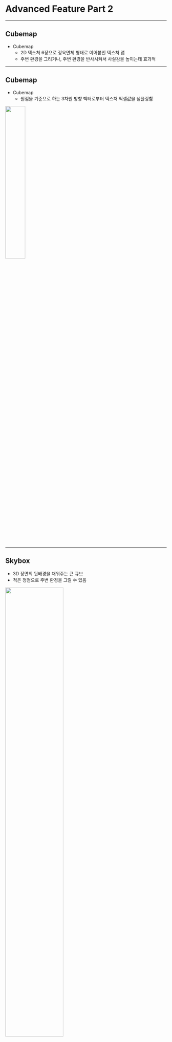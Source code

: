 # Advanced Feature Part 2

---

## Cubemap

- Cubemap
  - 2D 텍스처 6장으로 정육면체 형태로 이어붙인 텍스처 맵
  - 주변 환경을 그리거나, 주변 환경을 반사시켜서 사실감을 높이는데 효과적

---

## Cubemap

- Cubemap
  - 원점을 기준으로 하는 3차원 방향 벡터로부터 텍스처 픽셀값을 샘플링함

<div>
<img src="/opengl_course/note/images/12_cubemap_sampling.png" width="35%" />
</div>

---

## Skybox

- 3D 장면의 뒷배경을 채워주는 큰 큐브
- 적은 정점으로 주변 환경을 그릴 수 있음

<div>
<img src="/opengl_course/note/images/12_cubemap_skybox_example.png" width="60%" />
</div>

---

## Skybox

- 예제 다운로드
  - [learnopengl.com/img/textures/skybox.zip](https://learnopengl.com/img/textures/skybox.zip)
  - 압축을 풀어서 `image/skybox` 디렉토리에 저장

<div>
<img src="/opengl_course/note/images/12_cubemap_skybox_developed.png" width="55%" />
</div>

---

## Cubemap Creation

- `src/texture.h`에 큐브 텍스처를 위한 `CubeTexture` 클래스 선언 추가

```cpp
CLASS_PTR(CubeTexture)
class CubeTexture {
public:
  static CubeTextureUPtr CreateFromImages(
    const std::vector<Image*> images);
  ~CubeTexture();

  const uint32_t Get() const { return m_texture; }
  void Bind() const;
private:
  CubeTexture() {}
  bool InitFromImages(const std::vector<Image*> images);
  uint32_t m_texture { 0 };
};
```

---

## Cubemap Creation

- `src/texture.cpp`에 `CubeTexture` 클래스의 멤버 메소드 구현 추가

```cpp

CubeTextureUPtr CubeTexture::CreateFromImages(const std::vector<Image*> images) {
  auto texture = CubeTextureUPtr(new CubeTexture());
  if (!texture->InitFromImages(images))
    return nullptr;
  return std::move(texture);
}

CubeTexture::~CubeTexture() {
  if (m_texture) {
    glDeleteTextures(1, &m_texture);
  }
}

void CubeTexture::Bind() const {
  glBindTexture(GL_TEXTURE_CUBE_MAP, m_texture);    
}

bool CubeTexture::InitFromImages(const std::vector<Image*> images) {
  glGenTextures(1, &m_texture);
  Bind();

  glTexParameteri(GL_TEXTURE_CUBE_MAP, GL_TEXTURE_MIN_FILTER, GL_LINEAR);
  glTexParameteri(GL_TEXTURE_CUBE_MAP, GL_TEXTURE_MAG_FILTER, GL_LINEAR);
  glTexParameteri(GL_TEXTURE_CUBE_MAP, GL_TEXTURE_WRAP_S, GL_CLAMP_TO_EDGE);
  glTexParameteri(GL_TEXTURE_CUBE_MAP, GL_TEXTURE_WRAP_T, GL_CLAMP_TO_EDGE);
  glTexParameteri(GL_TEXTURE_CUBE_MAP, GL_TEXTURE_WRAP_R, GL_CLAMP_TO_EDGE);

  for (uint32_t i = 0; i < (uint32_t)images.size(); i++) {
    auto image = images[i];
    GLenum format = GL_RGBA;
    switch (image->GetChannelCount()) {
        default: break;
        case 1: format = GL_RED; break;
        case 2: format = GL_RG; break;
        case 3: format = GL_RGB; break;
    }

    glTexImage2D(GL_TEXTURE_CUBE_MAP_POSITIVE_X + i, 0, GL_RGB,
      image->GetWidth(), image->GetHeight(), 0,
      format, GL_UNSIGNED_BYTE,
      image->GetData());
  }

  return true;
}
```

---

## OpenGL Remarks

- `GL_TEXTURE_2D`가 아닌 `GL_TEXTURE_CUBE_MAP` 사용
- wrapping 옵션에 `GL_TEXTURE_WRAP_R` 까지 설정
- `glTexImage2D()`를 호출할 때 `GL_TEXTURE_CUBE_MAP_POSITIVE_X` 등
  6면의 이미지를 텍스처 메모리에 복사

---

## Cubemap Loading

- `src/image.h`, `src/image.cpp` 수정
  - 이미지 수직 플리핑을 파라미터로 조정할 수 있도록 함

```cpp
class Image {
  static ImageUPtr Load(const std::string& filepath, bool flipVertical = true);
  // ...
  bool LoadWithStb(const std::string& filepath, bool flipVertical);
  // ...
};
```

```cpp [1, 3, 5-6]
ImageUPtr Image::Load(const std::string& filepath, bool flipVertical) {
  auto image = ImageUPtr(new Image());
  if (!image->LoadWithStb(filepath, flipVertical))
// ...
bool Image::LoadWithStb(const std::string& filepath, bool flipVertical) {
    stbi_set_flip_vertically_on_load(flipVertical);
```

---

## Skybox Program

- Skybox를 그리기 위한 쉐이더 작성
  - `shader/skybox.vs`

```glsl
#version 330 core

layout (location = 0) in vec3 aPos;
out vec3 texCoord;

uniform mat4 transform;

void main() {
  texCoord = aPos;
  gl_Position = transform * vec4(aPos, 1.0);
}
```

---

## Skybox Program

- Skybox를 그리기 위한 쉐이더 작성
  - `shader/skybox.fs`

```glsl
#version 330 core
out vec4 fragColor;
in vec3 texCoord;

uniform samplerCube skybox;

void main() {
    fragColor = texture(skybox, texCoord);
}
```

---

## Skybox Draw

- `Context` 클래스에 Skybox 텍스처와 Skybox 프로그램을 위한
  멤버 추가

```cpp
  // cubemap
  CubeTextureUPtr m_cubeTexture;
  ProgramUPtr m_skyboxProgram;
```

---

## Skybox Draw

- `Context::Init()`에서 프로그램 및 텍스처 로딩

```cpp
  auto cubeRight = Image::Load("./image/skybox/right.jpg", false);
  auto cubeLeft = Image::Load("./image/skybox/left.jpg", false);
  auto cubeTop = Image::Load("./image/skybox/top.jpg", false);
  auto cubeBottom = Image::Load("./image/skybox/bottom.jpg", false);
  auto cubeFront = Image::Load("./image/skybox/front.jpg", false);
  auto cubeBack = Image::Load("./image/skybox/back.jpg", false);
  m_cubeTexture = CubeTexture::CreateFromImages({
    cubeRight.get(),
    cubeLeft.get(),
    cubeTop.get(),
    cubeBottom.get(),
    cubeFront.get(),
    cubeBack.get(),
  });
  m_skyboxProgram = Program::Create("./shader/skybox.vs", "./shader/skybox.fs");
```

---

## Skybox Draw

- `Context::Render()`에서 기본 큐브를 이용하여 렌더링

```cpp [2, 8-15]
  auto projection = glm::perspective(glm::radians(45.0f),
    (float)m_width / (float)m_height, 0.01f, 100.0f);
  auto view = glm::lookAt(
    m_cameraPos,
    m_cameraPos + m_cameraFront,
    m_cameraUp);

  auto skyboxModelTransform =
      glm::translate(glm::mat4(1.0), m_cameraPos) *
      glm::scale(glm::mat4(1.0), glm::vec3(50.0f));
  m_skyboxProgram->Use();
  m_cubeTexture->Bind();
  m_skyboxProgram->SetUniform("skybox", 0);
  m_skyboxProgram->SetUniform("transform", projection * view * skyboxModelTransform);
  m_box->Draw(m_skyboxProgram.get());
```

---

## Skybox

- 빌드 및 실행 결과

<div>
<img src="/opengl_course/note/images/12_cubemap_skybox_result.png" width="75%" />
</div>

---

## Environment Mapping

- 주변을 감싸고 있는 환경을 렌더링하고자 하는 오브젝트에 적용하는 방식
  - 주변 환경이 물체에 반사되거나
  - 주변 환경이 물체에 굴절되서 보이는 경우

---

## Environment Mapping

- 반사
  - 시선 벡터와 물체의 법선 벡터를 이용하여 반사 벡터를 계산
  - 벡터 방향으로부터 큐브맵 텍스처의 픽셀값을 가져옴

<div>
<img src="/opengl_course/note/images/12_cubemap_environment_map_reflection_explain.png" width="35%" />
</div>

---

## Environment Mapping

- `shader/env_map.vs` 추가

```glsl
#version 330 core
layout (location = 0) in vec3 aPos;
layout (location = 1) in vec3 aNormal;

out vec3 normal;
out vec3 position;

uniform mat4 model;
uniform mat4 view;
uniform mat4 projection;

void main() {
    normal = mat3(transpose(inverse(model))) * aNormal;
    position = vec3(model * vec4(aPos, 1.0));
    gl_Position = projection * view * vec4(position, 1.0);
}
```

---

## Environment Mapping

- `shader/env_map.fs` 추가

```glsl
#version 330 core

out vec4 fragColor;

in vec3 normal;
in vec3 position;

uniform vec3 cameraPos;
uniform samplerCube skybox;

void main() {
    vec3 I = normalize(position - cameraPos);
    vec3 R = reflect(I, normalize(normal));
    fragColor = vec4(texture(skybox, R).rgb, 1.0);
}
```

---

## Environment Mapping

- `Context` 클래스에 프로그램을 위한 멤버 추가

```cpp [4]
    // cubemap
    CubeTextureUPtr m_cubeTexture;
    ProgramUPtr m_skyboxProgram;
    ProgramUPtr m_envMapProgram;
```

---

## Environment Mapping

- `Context::Init()` 에서 프로그램 로드

```cpp [3-4]
  m_skyboxProgram = Program::Create(
    "./shader/skybox.vs", "./shader/skybox.fs");
  m_envMapProgram = Program::Create(
    "./shader/env_map.vs", "./shader/env_map.fs");
```

---

## Environment Mapping

- `Context::Render()` 에서 `m_envMapProgram`을
  이용하여 박스 그리기

```cpp
  modelTransform =
    glm::translate(glm::mat4(1.0f), glm::vec3(1.0f, 0.75f, -2.0f)) *
    glm::rotate(glm::mat4(1.0f), glm::radians(40.0f), glm::vec3(0.0f, 1.0f, 0.0f)) *
    glm::scale(glm::mat4(1.0f), glm::vec3(1.5f, 1.5f, 1.5f));
  m_envMapProgram->Use();
  m_envMapProgram->SetUniform("model", modelTransform);
  m_envMapProgram->SetUniform("view", view);
  m_envMapProgram->SetUniform("projection", projection);
  m_envMapProgram->SetUniform("cameraPos", m_cameraPos);
  m_cubeTexture->Bind();
  m_envMapProgram->SetUniform("skybox", 0);
  m_box->Draw(m_envMapProgram.get());
```

---

## Environment Mapping

- 빌드 및 실행 결과

<div>
<img src="/opengl_course/note/images/12_cubemap_environment_map_reflection_result.png" width="75%" />
</div>

---

## Environment Mapping

- 보통 단독으로 사용하지는 않고 일반 쉐이더 (phong, PBS 등)에 섞어서 사용
- cube map에서만 색상을 가져오므로 근처의 오브젝트가 비치지 않아서 비현실성이
  있음

---

## Environment Mapping

- Reflection(반사) 외에도 Refraction(굴절)로도 구현 가능
  - 굴절률 수치를 바탕으로 굴절각 계산
  - glsl에서 제공하는 `refract()` 함수를 사용하여 굴절된 벡터 계산

<div>
<img src="/opengl_course/note/images/12_cubemap_environment_map_refraction_explain.png" width="35%" />
</div>

---

## Environment Mapping

- Dynamic environment map
  - 고정된 이미지를 로딩하는 형태가 아닌, 매 프레임마다 변하는 환경 맵
  - Framebuffer를 이용하여 매 프레임 cube map의 각 면을 렌더링
  - 결국 6번의 렌더링이 사전에 이루어져야 하므로 성능에 영향을 미침

---

## Advanced Data

- VBO, IBO의 데이터를 관리하는 방법
  - 지금까지 사용했던 VBO에 데이터 관리: `glBufferData()`
  - `glBufferData()`에 메모리 포인터 인자에 `nullptr`을
    넘겨주면, 메모리 할당만 하고 복사는 일어나지 않음

---

## Advanced Data

- OpenGL에서 제공하는 버퍼 데이터 업데이트 방법
  - 일부 복사: `glBufferSubData()`
  - 직접 억세스: `glMapBuffer()` / `glUnmapBuffer()`
  - 버퍼에서 버퍼로 복사하기: `glCopyBufferSubData()`

---

## Advanced Data

- `glBufferSubData(target, offset, size, ptr)`
  - `target`에 바인딩된 버퍼에 `offset`부터 `size`
    만큼의 공간에 `ptr`부터 `size` 만큼의 데이터를 복사

```cpp
// Range: [24, 24 + sizeof(data)]
glBufferSubData(GL_ARRAY_BUFFER, 24, sizeof(data), &data);
```

---

## Advanced Data

- `glMapBuffer(target, usage)`
  - `target`에 바인딩된 버퍼에 `usage` 목적으로 접근 가능한
    데이터 포인터를 가져옴
- `glUnmapBuffer(target)`
  - 포인터를 통한 버퍼 접근 종료

---

## Advanced Data

```cpp
float data[] = {
  0.5f, 1.0f, -0.35f
  [...]
};
glBindBuffer(GL_ARRAY_BUFFER, buffer);
// get pointer
void *ptr = glMapBuffer(GL_ARRAY_BUFFER, GL_WRITE_ONLY);
// now copy data into memory
memcpy(ptr, data, sizeof(data));
// make sure to tell OpenGL we’re done with the pointer
glUnmapBuffer(GL_ARRAY_BUFFER);
```

---

## Advanced Data

- `glCopyBufferSubData(rtarget, wtarget, roffset, woffset, size)`
  - `rtarget`에 바인딩된 버퍼의 `roffset`부터 `size` 만큼의 데이터를
    `wtarget`에 바인딩된 버퍼의 `wtarget`부터 `size` 만큼의 공간에
    복사

```cpp
glBindBuffer(GL_COPY_READ_BUFFER, vbo1);
glBindBuffer(GL_COPY_WRITE_BUFFER, vbo2);
glCopyBufferSubData(GL_COPY_READ_BUFFER, GL_COPY_WRITE_BUFFER,
  0, 0, 8 * sizeof(float));
```

---

## Advanced Data

- Additional note
  - `glTexSubImage2D()`
    - 이미 GPU 메모리가 할당된 2D texture에 새로운 CPU 이미지 데이터를
      업데이트하고 싶을때 사용하는 함수

```cpp
glBindBuffer(GL_TEXTURE_2D, texture);
glTexSubImage2D(GL_TEXTURE_2D, level,
  xoffset, yoffset, width, height,
  GL_RGBA, GL_UNSIGNED_BYTE, imageptr);
```

---

## Advanced GLSL

- Built-in variable
  - shader 내에서 사용할 수 있는 미리 선언된 변수
  - vertex shader의 gl_Position은 built-in output variable
  - 그 외의 built-in variable을 알아보자

---

## GLSL Built-in variable

- `gl_PointSize`
  - `GL_POINTS`를 이용하여 점을 그리고자 할 경우
    vertex shader에서 설정할 수 있는 점의 크기값
  - `glEnable(GL_PROGRAM_POINT_SIZE);` 으로 활성화 한 뒤
    사용 가능

```glsl
void main() {
  gl_Position = projection * view * model * vec4(aPos, 1.0);
  gl_PointSize = gl_Position.z;
}
```

---

## GLSL Built-in variable

- `gl_VertexID`
  - 현재 vertex shader에서 처리 중인 정점의 인덱스
- `gl_FragCoord`
  - fragment shader에서 사용할 수 있는 현재 픽셀의 화면상 위치값

---

## GLSL Built-in variable

```glsl
void main() {
  if(gl_FragCoord.x < 400)
    FragColor = vec4(1.0, 0.0, 0.0, 1.0);
  else
    FragColor = vec4(0.0, 1.0, 0.0, 1.0);
}
```

<div>
<img src="/opengl_course/note/images/12_glsl_fragcoord.png" width="40%" />
</div>

---

## GLSL Built-in variable

- `gl_FrontFacing`
  - fragment shader에서 사용할 수 있음
  - 현재 픽셀이 앞면인지 혹은 뒷면인지를 알 수 있는 bool 값
  - 앞면 / 뒷면에 따라 다른 재질을 입히거나 할 때 유용

---

## GLSL Built-in variable

```glsl
#version 330 core
out vec4 FragColor;

in vec2 TexCoords;

uniform sampler2D frontTexture;
uniform sampler2D backTexture;

void main() {
  if(gl_FrontFacing)
    FragColor = texture(frontTexture, TexCoords);
  else
    FragColor = texture(backTexture, TexCoords);
}
```

---

## GLSL Built-in variable

<div>
<img src="/opengl_course/note/images/12_glsl_frontfacing.png" width="50%" />
</div>

---

## GLSL Built-in variable

- `gl_FragDepth`
  - fragment shader에서 픽셀의 깊이값을 직접 설정할 수 있게 해주는 변수
  - `gl_FragCoord`는 read-only
    - 기본: `gl_FragDepth = gl_FragCoord.z;`
  - 이 값을 사용하기 시작하면 early depth test가 비활성화 된다는 단점이 있음

---

## Advanced GLSL

- Interface block
  - vertex shader와 fragment shader 간의 link가 제대로 되려면
    둘 사이의 in/out 변수 연결이 제대로 이루어져야함
  - 이를 관리 하기 위한 `struct` 비슷한 변수 그룹
  - 구조체와 마찬가지로 `.` 연산자를 이용하여 변수 접근

```glsl
out VS_OUT {
  vec2 TexCoords;
} vs_out;
```

---

## Interface Block

```glsl [8-10, 14]
#version 330 core
layout (location = 0) in vec3 aPos;
layout (location = 1) in vec2 aTexCoords;

uniform mat4 model;
uniform mat4 view;
uniform mat4 projection;
out VS_OUT {
  vec2 TexCoords;
} vs_out;

void main() {
  gl_Position = projection * view * model * vec4(aPos, 1.0);
  vs_out.TexCoords = aTexCoords;
}
```

---

## Interface Block

- 블록 이름 `VS_OUT`은 동일해야 되지만 변수명은 달라도 상관 없음

```glsl [5-7, 11]
#version 330 core

out vec4 FragColor;

in VS_OUT {
  vec2 TexCoords;
} fs_in;
uniform sampler2D texture;

void main() {
  FragColor = texture(texture, fs_in.TexCoords);
}
```

---

## Advanced GLSL

- Uniform buffer object (UBO)
  - 여러 shader program들이 같은 uniform variable을 사용하는 경우가 많음
    - `model`, `view`, `projection` 등의 transform 등
  - 다른 program을 사용할때마다 uniform 변수를 새로 설정해주는 번거로움이 있음
  - UBO를 사용하면 모든 shader들이 같이 사용할 수 있는 global uniform
    설정 가능

---

## Uniform Buffer Object

- UBO 생성 방법
  - VBO, IBO와 마찬가지로 `glGenBuffers()` 함수로 생성
  - `GL_UNIFORM_BUFFER`를 타겟으로 바인딩
  - `glBufferData()`, `glBufferSubData()` 등으로 데이터 복사

---

## Uniform Buffer Object

```glsl
#version 330 core

layout (location = 0) in vec3 aPos;

layout (std140) uniform Matrices {
  mat4 projection;
  mat4 view;
};

uniform mat4 model;

void main() {
  gl_Position = projection * view * model * vec4(aPos, 1.0);
}
```

---

## Uniform Buffer Object

- `layout (std140)`
  - 메모리 레이아웃 설정
  - 기본 레이아웃의 경우 최적화가 이루어짐
    - GPU 메모리의 접근 효율성을 위해 4/16바이트 단위로 정렬됨
  - `std140` 메모리 레이아웃의 경우 메모리 공간은 다소 많이
    사용하지만 예측가능한 레이아웃 제공

---

## Uniform Buffer Object

| **타입**     |  **레이아웃 규칙**  |
|----------|----------------|
| 스칼라값  |    4 byte      |
| vecN     |    16 byte     |
| 스칼라값 / vecN 의 배열 | 16 * (배열 개수) byte |
| matN     | 16 * N byte |
| 구조체    | 16 byte 크기로 정렬 |

---

## Uniform Buffer Object

```glsl
layout (std140) uniform ExampleBlock {
                   // base alignment // aligned offset
  float value;     // 4              // 0
  vec3 vector;     // 16             // 16 (multiple of 16: 4->16)
  mat4 matrix;     // 16             // 32 (column 0)
                   // 16             // 48 (column 1)
                   // 16             // 64 (column 2)
                   // 16             // 80 (column 3)
  float values[3]; // 16             // 96 (values[0])
                   // 16             // 112 (values[1])
                   // 16             // 128 (values[2])
  bool boolean;    // 4              // 144
  int integer;     // 4              // 148
};
```

---

## Uniform Buffer Object

- UBO 사용하기
  - 데이터 입력

```glsl
unsigned int uboExampleBlock;
glGenBuffers(1, &uboExampleBlock);
glBindBuffer(GL_UNIFORM_BUFFER, uboExampleBlock);
glBufferData(GL_UNIFORM_BUFFER, 152, NULL, GL_STATIC_DRAW); // 152 bytes
glBindBuffer(GL_UNIFORM_BUFFER, 0);
```

---

## Uniform Buffer Object

- UBO 사용하기
  - `programId`가 가진 `Lights` 유니폼 블럭이
    2번 UBO를 가져다 쓰도록 바인딩
  - `uboExampleBlock`을 2번 UBO로 바인딩

```cpp
auto lightIndex = glGetUniformBlockIndex(programId, "Lights");
glUniformBlockBinding(programId, lightIndex, 2);
glBindBufferBase(GL_UNIFORM_BUFFER, 2, uboExampleBlock);
```

---

## Geometry Shader

- Vertex shader와 Fragment shader 사이에 추가할 수 있는 shader
- 하나의 primitive를 입력받음
- 이를 다른 primitive로 출력할 수 있는 기능을 제공

---

## Geometry Shader

- point primitive를 line strip primitive로 바꾸는 예제

```glsl
#version 330 core

layout (points) in;
layout (line_strip, max_vertices = 2) out;

void main() {
  gl_Position = gl_in[0].gl_Position + vec4(-0.1, 0.0, 0.0, 0.0);
  EmitVertex();

  gl_Position = gl_in[0].gl_Position + vec4( 0.1, 0.0, 0.0, 0.0);
  EmitVertex();

  EndPrimitive();
}
```

---

## Geometry Shader

- 입력 받고자 하는 primitive를 `layout () in`에 정의
- 출력할 primitive를 `layout () out`에 명시
- `EmitVertex()` 함수로 `gl_Position`에 설정된 정점을 생성함
- `EndPrimitive()`로 현재까지 생성한 정점들을 묶은 primitive 생성

---

## Geomoetry Shader

- 사용례 1: exploding object
  - 삼각형을 입력받아서 각 삼각형의 normal 방향으로 위치를 약간 움직이기

<div>
<img src="/opengl_course/note/images/12_geometry_shader_exploding_object.png" width="40%" />
</div>

---

## Geomoetry Shader

- 사용례 2: normal vector visualization
  - 삼각형의 normal 방향을 계산하여 line 형태로 primitive를 생성하여
    normal vector를 시각화

<div>
<img src="/opengl_course/note/images/12_geometry_shader_normal_vector.png" width="40%" />
</div>

---

## Instancing

- 동일한 오브젝트를 여러번 그려야 하는 경우
  - 수풀 그리기: 몇개의 vertex로 되어 있는 풀 object를 여러번 그리기
  - `glDrawArrays()`와 같은 함수를 여러번 호출하면 성능 저하가 발생

```cpp
for (unsigned int i = 0; i < amount_of_models_to_draw; i++) {
  DoSomePreparations(); // bind VAO, bind textures, set uniforms etc.
  glDrawArrays(GL_TRIANGLES, 0, amount_of_vertices);
}
```

---

## Instancing

- Instancing
  - 여러 오브젝트를 한번의 draw call로 그리도록 해주는 기능
  - CPU -> GPU 간 통신을 줄여서 성능 저하를 방지
  - `glDrawArraysInstanced()`, `glDrawElementsInstanced()`
    함수 사용
  - 파라미터로 인스턴스의 개수를 제공

---

## Instancing

- `gl_InstanceID`
  - vertex shader 내에서 제공하는 built-in variable
  - 서로 다른 instance를 구분짓는 용도로 사용

---

## Instancing

- uniform을 사용하여 instanced drawing 하는 방법

```glsl
#version 330 core

layout (location = 0) in vec2 aPos;
layout (location = 1) in vec3 aColor;

out vec3 fColor;
uniform vec2 offsets[100];

void main() {
  vec2 offset = offsets[gl_InstanceID];
  gl_Position = vec4(aPos + offset, 0.0, 1.0);
  fColor = aColor;
}
```

```cpp
glBindVertexArray(quadVAO);
glDrawArraysInstanced(GL_TRIANGLES, 0, 6, 100);
```

---

## Instancing

- 결과

<div>
<img src="/opengl_course/note/images/12_instanced_draw.png" width="60%" />
</div>

---

## Instancing

- VBO를 이용하여 instanced drawing 하는 방법

```cpp
unsigned int instanceVBO;
glGenBuffers(1, &instanceVBO);
glBindBuffer(GL_ARRAY_BUFFER, instanceVBO);
glBufferData(GL_ARRAY_BUFFER, sizeof(glm::vec2) * 100,
  &translations[0], GL_STATIC_DRAW);
glBindBuffer(GL_ARRAY_BUFFER, 0);

// vertex attribute 0, 1 setting ...
glEnableVertexAttribArray(2);
glBindBuffer(GL_ARRAY_BUFFER, instanceVBO);
glVertexAttribPointer(2, 2, GL_FLOAT, GL_FALSE, 2*sizeof(float), (void*)0);
glBindBuffer(GL_ARRAY_BUFFER, 0);
glVertexAttribDivisor(2, 1);
```

---

## Instancing

- `glVertexAttribDivisor(n, div)`
  - `n`번째 attribute를 `div`개의 instance가 등장할때마다 업데이트하도록 설정
  - `glVertexAttribDivisor(2, 1)`
    - 2번째 attribute (offset) 은 `gl_VertexID`가 아닌
      `gl_InstanceID`가 1 증가할 때마다 값이 달라짐

---

## Instancing

- VBO를 이용하여 instanced drawing 하는 방법
  - `aPos[gl_VertexID] + aOffset[gl_InstanceID]`

```glsl
#version 330 core

layout (location = 0) in vec2 aPos;
layout (location = 1) in vec3 aColor;
layout (location = 2) in vec2 aOffset;

out vec3 fColor;

void main() {
  gl_Position = vec4(aPos + aOffset, 0.0, 1.0);
  fColor = aColor;
}
```

---

## Instancing

- 풀밭 렌더링
  - `image/grass.png`에 저장

<div>
<img src="/opengl_course/note/images/12_grass.png" width="40%" />
</div>

---

## Instancing

- `shader/grass.vs` 추가

```glsl
#version 330 core

layout (location = 0) in vec3 aPos;
layout (location = 2) in vec2 aTexCoord;
out vec2 texCoord;

uniform mat4 transform;

void main() {
    gl_Position = transform * vec4(aPos, 1.0);
    texCoord = aTexCoord;
}
```

---

## Instancing

- `shader/grass.fs` 추가

```glsl
#version 330 core

in vec2 texCoord;
out vec4 fragColor;

uniform sampler2D tex;

void main() {
    vec4 pixel = texture(tex, texCoord);
    if (pixel.a < 0.05)
        discard;
    fragColor = pixel;
}
```

---

## Instancing

- `Context` 클래스에 멤버 변수 추가

```cpp
  TexturePtr m_grassTexture;
  ProgramUPtr m_grassProgram;
  std::vector<glm::vec3> m_grassPos;
```

---

## Instancing

- `Context::Init()` 함수에서 텍스처 / 프로그램 / 풀 위치 초기화
  - x/z 위치 및 y축 회전

```cpp
m_grassTexture = Texture::CreateFromImage(
  Image::Load("./image/grass.png").get());
m_grassProgram = Program::Create("./shader/grass.vs", "./shader/grass.fs");
m_grassPos.resize(10000);
for (size_t i = 0; i < m_grassPos.size(); i++) {
  m_grassPos[i].x = ((float)rand() / (float)RAND_MAX * 2.0f - 1.0f) * 5.0f;
  m_grassPos[i].z = ((float)rand() / (float)RAND_MAX * 2.0f - 1.0f) * 5.0f;
  m_grassPos[i].y = glm::radians((float)rand() / (float)RAND_MAX * 360.0f);
}
```

---

## Instancing

- `Context::Render()` 함수에서 일반적인 방식으로 그리기

```cpp
glEnable(GL_BLEND);
m_grassProgram->SetUniform("tex", 0);
m_grassTexture->Bind();
for (size_t i = 0; i < m_grassPos.size(); i++) {
  modelTransform = 
      glm::translate(glm::mat4(1.0f), glm::vec3(m_grassPos[i].x, 0.5f, m_grassPos[i].z)) *
      glm::rotate(glm::mat4(1.0f), m_grassPos[i].y, glm::vec3(0.0f, 1.0f, 0.0f));
  transform = projection * view * modelTransform;
  m_grassProgram->SetUniform("transform", transform);
  m_plane->Draw(m_grassProgram.get());
}
```

---

## Instacing

- 빌드 및 결과
  - 매우 느린 렌더링 속도

<div>
<img src="/opengl_course/note/images/12_instancing_result.png" width="60%" />
</div>

---

## Anti-aliasing

- 앨리어싱 (aliasing) 현상
  - 렌더링된 오브젝트의 경계 부분에 도트로 된 계단이 눈에 띄는 현상

<div>
<img src="/opengl_course/note/images/12_aliasing.png" width="40%" />
</div>

---

## Anti-aliasing

- 앨리어싱 현상의 원인
  - 삼각형을 픽셀로 전환 (rasterization) 할 때 경계 부분을 채울지
    말지 두 경우만 있기 때문에 발생

<div>
<img src="/opengl_course/note/images/12_aliasing_rasterizer_before.png" height="25%" />
<img src="/opengl_course/note/images/12_aliasing_rasterizer_after.png" height="25%" />
</div>

---

## Anti-aliasing

- Anti-aliasing
  - 계단 현상을 없애는 기법을 총칭함
  - 예전의 기법: Supersampling Anti-Aliasing (SSAA)
    - 원래 해상도보다 더 큰 해상도로 렌더링
    - 렌더링된 영상을 작게 다운샘플링
    - 큰 해상도로 렌더링할때 매우 비용이 커지는 문제 발생
  - **Multisample Anti-Aliasing (MSAA)**
    - OpenGL에서 기본으로 제공하는 anti-aliasing 기법

---

## Anti-aliasing

- MSAA 아이디어
  - 한 픽셀이 삼각형 안에 들어갈지 말지를 픽셀의 중심 위치 하나가
    아닌, 여러 위치에 대해서 조사하자 (multi-sample)
  - 삼각형 안에 포함된 샘플의 개수에 따라 알파값을 조절하자

<div>
<img src="/opengl_course/note/images/12_aliasing_msaa_idea.png" height="30%" />
</div>

---

## Anti-aliasing

- MSAA 아이디어

<div>
<img src="/opengl_course/note/images/12_aliasing_rasterizer_msaa_before.png" height="25%" />
<img src="/opengl_course/note/images/12_aliasing_rasterizer_msaa_after.png" height="25%" />
</div>

---

## Anti-aliasing

- MSAA 적용하기
  - window 생성전 glfw에게 multisample 활성화 요청
```cpp
glfwWindowHint(GLFW_SAMPLES, 4);
```
  - `glEnable()` 함수로 MSAA 활성화
```cpp
glEnable(GL_MULTISAMPLE);
```

---

## Anti-aliasing

- post processing 관련 코드 주석 처리 후 실행

<div>
<img src="/opengl_course/note/images/12_aliasing_msaa_before.png" width="45%" />
<img src="/opengl_course/note/images/12_aliasing_msaa_after.png" width="45%" />
</div>

---

## Anti-aliasing

- post processing 관련 코드 주석 처리 후 실행

<div>
<img src="/opengl_course/note/images/12_aliasing_msaa_before_closeup.png" width="45%" />
<img src="/opengl_course/note/images/12_aliasing_msaa_after_closeup.png" width="45%" />
</div>

---

## Anti-aliasing

- Off-screen MSAA
  - 직접 생성한 framebuffer에 MSAA를 활성화하는 방법
  - texture target을 `GL_TEXTURE_2D_MULTISAMPLE`로 사용하기

```cpp
// creating texture for render target
glBindTexture(GL_TEXTURE_2D_MULTISAMPLE, tex);
glTexImage2DMultisample(GL_TEXTURE_2D_MULTISAMPLE, samples, GL_RGBA,
  width, height, GL_TRUE);
glBindTexture(GL_TEXTURE_2D_MULTISAMPLE, 0);
// attaching texture to framebuffer
glFramebufferTexture2D(GL_FRAMEBUFFER, GL_COLOR_ATTACHMENT0,
  GL_TEXTURE_2D_MULTISAMPLE, tex, 0);
```

---

## Anti-aliasing

- Off-screen MSAA
  - render buffer 설정시에도 multi sample을 위한 함수를 대신 사용

```cpp
glRenderbufferStorageMultisample(GL_RENDERBUFFER,
  4, GL_DEPTH24_STENCIL8, width, height);
```

---

## Anti-aliasing

- Off-screen MSAA
  - `GL_TEXTURE_2D`에 직접 그림을 그리는 형태가 아니므로 resolve 단계가 필요함
    - `GL_TEXTURE_2D_MULTISAMPLE` 텍스처의 픽셀을 `GL_TEXTURE_2D` 텍스처로
      옮기는 작업

---

## Anti-aliasing

- Off-screen MSAA

```cpp
unsigned int msFBO = CreateFBOWithMultiSampledAttachments();
// then create another FBO with a normal texture color attachment [...]
glFramebufferTexture2D(GL_FRAMEBUFFER, GL_COLOR_ATTACHMENT0,
  GL_TEXTURE_2D, screenTexture, 0);
// [...]
while(!glfwWindowShouldClose(window)) {
  // [...]
  glBindFramebuffer(msFBO);
  ClearFrameBuffer();
  DrawScene();
  // now resolve multisampled buffer(s) into intermediate FBO
  glBindFramebuffer(GL_READ_FRAMEBUFFER, msFBO);
  glBindFramebuffer(GL_DRAW_FRAMEBUFFER, intermediateFBO);
  glBlitFramebuffer(0, 0, width, height,
    0, 0, width, height, GL_COLOR_BUFFER_BIT, GL_NEAREST);
  // now scene is stored in 2D texture, use that for post-processing
  glBindFramebuffer(GL_FRAMEBUFFER, 0);
  ClearFramebuffer();
  glBindTexture(GL_TEXTURE_2D, screenTexture);
  DrawPostProcessingQuad();
  // [...]
}
```

---

## Congratulation!
### 수고하셨습니다!
